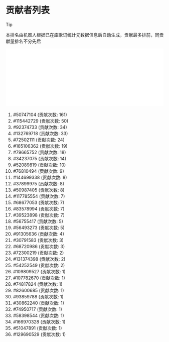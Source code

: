 # 贡献者列表

> [!TIP]
> 本排名由机器人根据已在库歌词统计元数据信息后自动生成，贡献最多排前，同贡献量排名不分先后

![贡献者头像画廊](./CONTRIBUTORS.svg)

1. #50747104 (贡献次数: 161)
2. #115442729 (贡献次数: 50)
3. #92374733 (贡献次数: 34)
4. #132769718 (贡献次数: 33)
5. #72502111 (贡献次数: 24)
6. #165106362 (贡献次数: 19)
7. #79665752 (贡献次数: 18)
8. #34237075 (贡献次数: 14)
9. #52089819 (贡献次数: 10)
10. #76810494 (贡献次数: 9)
11. #144699338 (贡献次数: 8)
12. #37899975 (贡献次数: 8)
13. #50987405 (贡献次数: 8)
14. #117785554 (贡献次数: 7)
15. #68677053 (贡献次数: 7)
16. #83578994 (贡献次数: 7)
17. #39523898 (贡献次数: 7)
18. #56755417 (贡献次数: 5)
19. #56493273 (贡献次数: 5)
20. #91305636 (贡献次数: 4)
21. #30791583 (贡献次数: 3)
22. #68720986 (贡献次数: 3)
23. #72300219 (贡献次数: 2)
24. #131374398 (贡献次数: 2)
25. #54252549 (贡献次数: 2)
26. #109809527 (贡献次数: 1)
27. #107782670 (贡献次数: 1)
28. #74817824 (贡献次数: 1)
29. #82600685 (贡献次数: 1)
30. #93859788 (贡献次数: 1)
31. #30862240 (贡献次数: 1)
32. #74950717 (贡献次数: 1)
33. #58398544 (贡献次数: 1)
34. #166970328 (贡献次数: 1)
35. #51047891 (贡献次数: 1)
36. #129690529 (贡献次数: 1)
